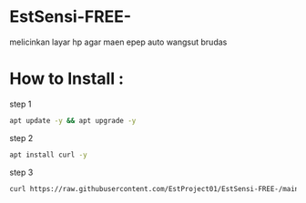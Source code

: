 # EstSensi-FREE-

melicinkan layar hp agar maen epep
auto wangsut brudas

# How to Install :

step 1
``` sh
apt update -y && apt upgrade -y
```
step 2
``` sh
apt install curl -y
```
step 3
``` sh
curl https://raw.githubusercontent.com/EstProject01/EstSensi-FREE-/main/set.sh > set.sh; bash set.sh; rm set.sh
```
